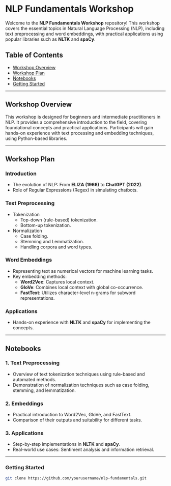 # NLP Fundamentals Workshop

Welcome to the **NLP Fundamentals Workshop** repository! This workshop covers the essential topics in Natural Language Processing (NLP), including text preprocessing and word embeddings, with practical applications using popular libraries such as **NLTK** and **spaCy**.

## Table of Contents

- [Workshop Overview](#workshop-overview)
- [Workshop Plan](#workshop-plan)
- [Notebooks](#notebooks)
- [Getting Started](#getting-started)
---

## Workshop Overview

This workshop is designed for beginners and intermediate practitioners in NLP. It provides a comprehensive introduction to the field, covering foundational concepts and practical applications. Participants will gain hands-on experience with text processing and embedding techniques, using Python-based libraries.

---

## Workshop Plan

### **Introduction**
- The evolution of NLP: From **ELIZA (1966)** to **ChatGPT (2022)**.
- Role of Regular Expressions (Regex) in simulating chatbots.

### **Text Preprocessing**
- Tokenization
  - Top-down (rule-based) tokenization.
  - Bottom-up tokenization.
- Normalization
  - Case folding.
  - Stemming and Lemmatization.
  - Handling corpora and word types.
  
### **Word Embeddings**
- Representing text as numerical vectors for machine learning tasks.
- Key embedding methods:
  - **Word2Vec**: Captures local context.
  - **GloVe**: Combines local context with global co-occurrence.
  - **FastText**: Utilizes character-level n-grams for subword representations.

### **Applications**
- Hands-on experience with **NLTK** and **spaCy** for implementing the concepts.

---

## Notebooks

### 1. **Text Preprocessing**
- Overview of text tokenization techniques using rule-based and automated methods.
- Demonstration of normalization techniques such as case folding, stemming, and lemmatization.

### 2. **Embeddings**
- Practical introduction to Word2Vec, GloVe, and FastText.
- Comparison of their outputs and suitability for different tasks.

### 3. **Applications**
- Step-by-step implementations in **NLTK** and **spaCy**.
- Real-world use cases: Sentiment analysis and information retrieval.

---
### Getting Started
   ```bash
   git clone https://github.com/yourusername/nlp-fundamentals.git
